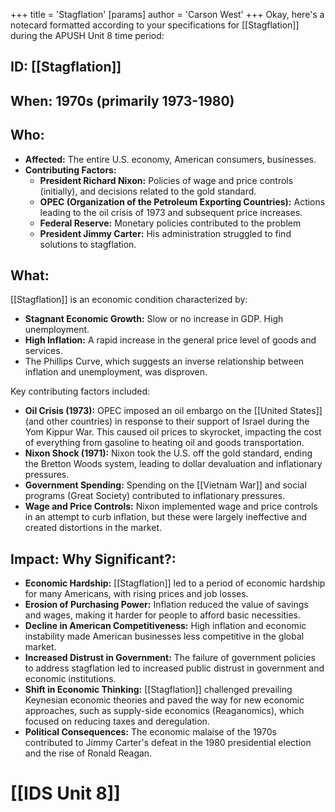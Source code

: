 +++
 title = 'Stagflation'
[params]
	author = 'Carson West'
+++
Okay, here's a notecard formatted according to your specifications for [[Stagflation]] during the APUSH Unit 8 time period:

## ID: [[Stagflation]] 
## When: 1970s (primarily 1973-1980)

## Who:

*   **Affected:** The entire U.S. economy, American consumers, businesses.
*   **Contributing Factors:**
    *   **President Richard Nixon:** Policies of wage and price controls (initially), and decisions related to the gold standard.
    *   **OPEC (Organization of the Petroleum Exporting Countries):** Actions leading to the oil crisis of 1973 and subsequent price increases.
    *   **Federal Reserve:** Monetary policies contributed to the problem
    *   **President Jimmy Carter:** His administration struggled to find solutions to stagflation.

## What:
 [[Stagflation]] is an economic condition characterized by:

*   **Stagnant Economic Growth:** Slow or no increase in GDP. High unemployment.
*   **High Inflation:** A rapid increase in the general price level of goods and services.
*   The Phillips Curve, which suggests an inverse relationship between inflation and unemployment, was disproven.

Key contributing factors included:

*   **Oil Crisis (1973):** OPEC imposed an oil embargo on the [[United States]] (and other countries) in response to their support of Israel during the Yom Kippur War. This caused oil prices to skyrocket, impacting the cost of everything from gasoline to heating oil and goods transportation.
*   **Nixon Shock (1971):** Nixon took the U.S. off the gold standard, ending the Bretton Woods system, leading to dollar devaluation and inflationary pressures.
*   **Government Spending:** Spending on the [[Vietnam War]] and social programs (Great Society) contributed to inflationary pressures.
*   **Wage and Price Controls:** Nixon implemented wage and price controls in an attempt to curb inflation, but these were largely ineffective and created distortions in the market.

## Impact: Why Significant?:

*   **Economic Hardship:** [[Stagflation]] led to a period of economic hardship for many Americans, with rising prices and job losses.
*   **Erosion of Purchasing Power:** Inflation reduced the value of savings and wages, making it harder for people to afford basic necessities.
*   **Decline in American Competitiveness:** High inflation and economic instability made American businesses less competitive in the global market.
*   **Increased Distrust in Government:** The failure of government policies to address stagflation led to increased public distrust in government and economic institutions.
*   **Shift in Economic Thinking:** [[Stagflation]] challenged prevailing Keynesian economic theories and paved the way for new economic approaches, such as supply-side economics (Reaganomics), which focused on reducing taxes and deregulation.
*   **Political Consequences:** The economic malaise of the 1970s contributed to Jimmy Carter's defeat in the 1980 presidential election and the rise of Ronald Reagan.

# [[IDS Unit 8]]